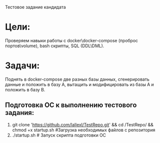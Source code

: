 Тестовое задание кандидата 

# Цели:
Проверяем навыки работы с docker\docker-compose (проброс портов\volume), bash скрипты, SQL (DDL\DML). 

# Задачи:
Поднять в docker-compose две разных базы данных, сгенерировать данные и положить в базу A, вытащить и модифицировать из базы A и положить в базу B. 


## Подготовка ОС к выполнению тестового задания:

1. git clone 'https://github.com/lallexl/TestRepo.git' && cd /TestRepo/ && chmod +x startup.sh  #Загрузка необходимых файлов с репозитория 
2. ./startup.sh  # Запуск скрипта подготовки ОС 

